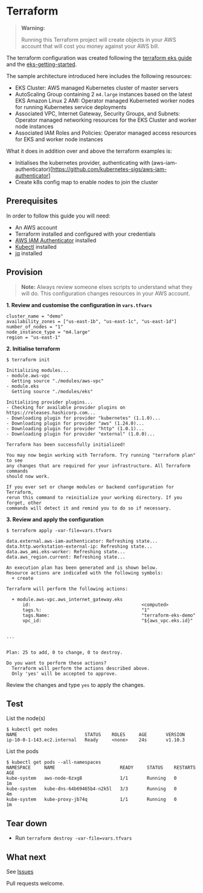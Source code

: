 # Terraform


>**Warning:** 
>
>Running this Terraform project will create objects in your AWS account that will cost you money against your AWS bill.


The terraform configuration was created following the [terraform eks guide](https://www.terraform.io/docs/providers/aws/guides/eks-getting-started.html) and the [eks-getting-started](https://github.com/terraform-providers/terraform-provider-aws/tree/master/examples/eks-getting-started).

The sample architecture introduced here includes the following resources:

* EKS Cluster: AWS managed Kubernetes cluster of master servers
* AutoScaling Group containing 2 `m4.large` instances based on the latest EKS Amazon Linux 2 AMI: Operator managed Kuberneted worker nodes for running Kubernetes service deployments
* Associated VPC, Internet Gateway, Security Groups, and Subnets: Operator managed networking resources for the EKS Cluster and worker node instances
* Associated IAM Roles and Policies: Operator managed access resources for EKS and worker node instances


What it does in addition over and above the terraform examples is:

* Initialises the kubernetes provider, authenticating with (aws-iam-authenticator)[https://github.com/kubernetes-sigs/aws-iam-authenticator]
* Create k8s config map to enable nodes to join the cluster


## Prerequisites 

In order to follow this guide you will need:

* An AWS account
* Terraform installed and configured with your credentials
* [AWS IAM Authenticator](https://github.com/kubernetes-sigs/aws-iam-authenticator) installed
* [Kubectl](https://kubernetes.io/docs/imported/release/notes/#client-binaries) installed
* [jq](https://stedolan.github.io/jq/) installed


## Provision
>**Note:** 
> Always review someone elses scripts to understand what they will do. This configuration changes resources in your AWS account. 

**1. Review and customise the configuration in `vars.tfvars`**

```
cluster_name = "demo"
availability_zones = ["us-east-1b", "us-east-1c", "us-east-1d"]
number_of_nodes = "1"
node_instance_type = "m4.large"
region = "us-east-1"
```

**2. Initialise terraform**

```
$ terraform init

Initializing modules...
- module.aws-vpc
  Getting source "./modules/aws-vpc"
- module.eks
  Getting source "./modules/eks"

Initializing provider plugins...
- Checking for available provider plugins on https://releases.hashicorp.com...
- Downloading plugin for provider "kubernetes" (1.1.0)...
- Downloading plugin for provider "aws" (1.24.0)...
- Downloading plugin for provider "http" (1.0.1)...
- Downloading plugin for provider "external" (1.0.0)...

Terraform has been successfully initialized!

You may now begin working with Terraform. Try running "terraform plan" to see
any changes that are required for your infrastructure. All Terraform commands
should now work.

If you ever set or change modules or backend configuration for Terraform,
rerun this command to reinitialize your working directory. If you forget, other
commands will detect it and remind you to do so if necessary.
```

**3. Review and apply the configuration**

```
$ terraform apply -var-file=vars.tfvars

data.external.aws-iam-authenticator: Refreshing state...
data.http.workstation-external-ip: Refreshing state...
data.aws_ami.eks-worker: Refreshing state...
data.aws_region.current: Refreshing state...

An execution plan has been generated and is shown below.
Resource actions are indicated with the following symbols:
  + create

Terraform will perform the following actions:

  + module.aws-vpc.aws_internet_gateway.eks
      id:                                         <computed>
      tags.%:                                     "1"
      tags.Name:                                  "terraform-eks-demo"
      vpc_id:                                     "${aws_vpc.eks.id}"

      
...


Plan: 25 to add, 0 to change, 0 to destroy.

Do you want to perform these actions?
  Terraform will perform the actions described above.
  Only 'yes' will be accepted to approve.

```

Review the changes and type `yes` to apply the changes.

## Test

List the node(s)

```
$ kubectl get nodes
NAME                         STATUS    ROLES     AGE       VERSION
ip-10-0-1-143.ec2.internal   Ready     <none>    24s       v1.10.3
```
List the pods

```
$ kubectl get pods --all-namespaces
NAMESPACE     NAME                        READY     STATUS    RESTARTS   AGE
kube-system   aws-node-6zxg8              1/1       Running   0          1m
kube-system   kube-dns-64b69465b4-n2k5l   3/3       Running   0          4m
kube-system   kube-proxy-jb74q            1/1       Running   0          1m
```

## Tear down

* Run `terraform destroy -var-file=vars.tfvars`

## What next
See [Issues](https://github.com/niallmccullagh/terraform-eks/issues)

Pull requests welcome.
